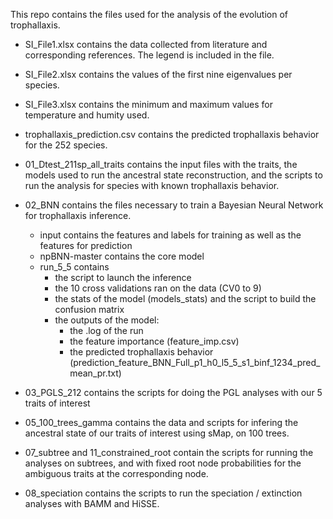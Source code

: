 This repo contains the files used for the analysis of the evolution of trophallaxis. 

- SI_File1.xlsx contains the data collected from literature and corresponding references. The legend is included in the file.
- SI_File2.xlsx contains the values of the first nine eigenvalues per species.
- SI_File3.xlsx contains the minimum and maximum values for temperature and humity used. 
- trophallaxis_prediction.csv contains the predicted trophallaxis behavior for the 252 species.


- 01_Dtest_211sp_all_traits contains the input files with the traits, the models used to run the ancestral state reconstruction, and the scripts to run the analysis for species with known trophallaxis behavior. 
- 02_BNN contains the files necessary to train a Bayesian Neural Network for trophallaxis inference.
  - input contains the features and labels for training as well as the features for prediction
  - npBNN-master contains the core model
  - run_5_5 contains
      - the script to launch the inference
      - the 10 cross validations ran on the data (CV0 to 9)
      - the stats of the model (models_stats) and the script to build the confusion matrix
      - the outputs of the model:
          - the .log of the run
          - the feature importance (feature_imp.csv)
          - the predicted trophallaxis behavior (prediction_feature_BNN_Full_p1_h0_l5_5_s1_binf_1234_pred_mean_pr.txt)
- 03_PGLS_212 contains the scripts for doing the PGL analyses with our 5 traits of interest
- 05_100_trees_gamma contains the data and scripts for infering the ancestral state of our traits of interest using sMap, on 100 trees.
- 07_subtree and 11_constrained_root contain the scripts for running the analyses on subtrees, and with fixed root node probabilities for the ambiguous traits at the corresponding node.
- 08_speciation contains the scripts to run the speciation / extinction analyses with BAMM and HiSSE. 
